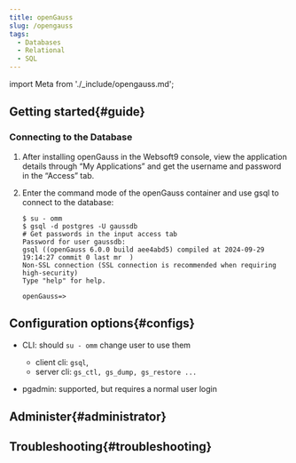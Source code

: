 ```yaml
---
title: openGauss
slug: /opengauss
tags:
  - Databases
  - Relational
  - SQL
---
```


import Meta from './_include/opengauss.md';

<Meta name="meta" />

## Getting started{#guide}

### Connecting to the Database

1. After installing openGauss in the Websoft9 console, view the application details through “My Applications” and get the username and password in the “Access” tab.

2. Enter the command mode of the openGauss container and use gsql to connect to the database:

    ```
    $ su - omm
    $ gsql -d postgres -U gaussdb
    # Get passwords in the input access tab
    Password for user gaussdb: 
    gsql ((openGauss 6.0.0 build aee4abd5) compiled at 2024-09-29 19:14:27 commit 0 last mr  )
    Non-SSL connection (SSL connection is recommended when requiring high-security)
    Type "help" for help.

    openGauss=>
    ```

## Configuration options{#configs}

- CLI: should `su - omm` change user to use them

   - client cli: `gsql`, 
   - server cli: `gs_ctl, gs_dump, gs_restore ...`

- pgadmin: supported, but requires a normal user login

## Administer{#administrator}

## Troubleshooting{#troubleshooting}